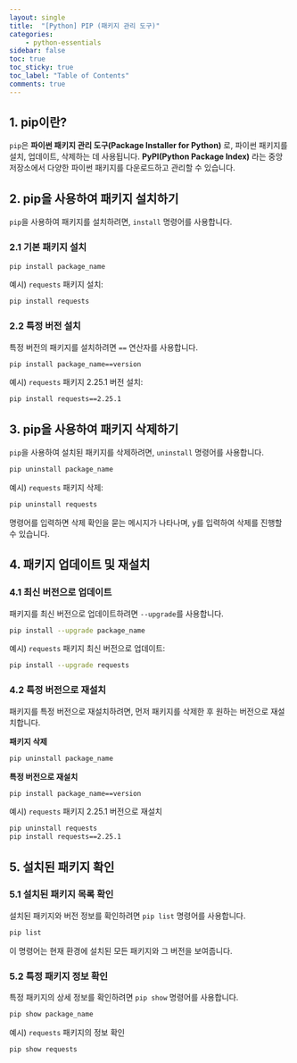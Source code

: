 ```yaml
---
layout: single
title:  "[Python] PIP (패키지 관리 도구)"
categories: 
    - python-essentials
sidebar: false
toc: true
toc_sticky: true
toc_label: "Table of Contents"
comments: true
---
```


## 1. pip이란?
`pip`은 **파이썬 패키지 관리 도구(Package Installer for Python)** 로, 파이썬 패키지를 설치, 업데이트, 삭제하는 데 사용됩니다. **PyPI(Python Package Index)** 라는 중앙 저장소에서 다양한 파이썬 패키지를 다운로드하고 관리할 수 있습니다.


## 2. pip을 사용하여 패키지 설치하기
`pip`을 사용하여 패키지를 설치하려면, `install` 명령어를 사용합니다.

### 2.1 기본 패키지 설치

```bash
pip install package_name
```

예시) `requests` 패키지 설치:

```bash
pip install requests
```

### 2.2 특정 버전 설치
특정 버전의 패키지를 설치하려면 `==` 연산자를 사용합니다.

```bash
pip install package_name==version
```

예시) `requests` 패키지 2.25.1 버전 설치:
```bash
pip install requests==2.25.1
```


## 3. pip을 사용하여 패키지 삭제하기

`pip`을 사용하여 설치된 패키지를 삭제하려면, `uninstall` 명령어를 사용합니다.

```bash
pip uninstall package_name
```

예시) `requests` 패키지 삭제:

```bash
pip uninstall requests
```

명령어를 입력하면 삭제 확인을 묻는 메시지가 나타나며, y를 입력하여 삭제를 진행할 수 있습니다.


## 4. 패키지 업데이트 및 재설치

### 4.1 최신 버전으로 업데이트
패키지를 최신 버전으로 업데이트하려면 `--upgrade`를 사용합니다.

```bash
pip install --upgrade package_name
```

예시) `requests` 패키지 최신 버전으로 업데이트:

```bash
pip install --upgrade requests
```

### 4.2 특정 버전으로 재설치
패키지를 특정 버전으로 재설치하려면, 먼저 패키지를 삭제한 후 원하는 버전으로 재설치합니다.

**패키지 삭제**
```bash
pip uninstall package_name
```

**특정 버전으로 재설치**
```bash
pip install package_name==version
```

예시) `requests` 패키지 2.25.1 버전으로 재설치
```bash
pip uninstall requests
pip install requests==2.25.1
```


## 5. 설치된 패키지 확인

### 5.1 설치된 패키지 목록 확인
설치된 패키지와 버전 정보를 확인하려면 `pip list` 명령어를 사용합니다.

```bash
pip list
```

이 명령어는 현재 환경에 설치된 모든 패키지와 그 버전을 보여줍니다.

### 5.2 특정 패키지 정보 확인
특정 패키지의 상세 정보를 확인하려면 `pip show` 명령어를 사용합니다.

```bash
pip show package_name
```

예시) `requests` 패키지의 정보 확인

```bash
pip show requests
```